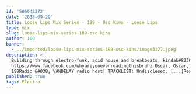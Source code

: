 ```yaml
---
id: '506943372'
date: '2018-09-29'
title: Loose Lips Mix Series - 189 - Osc Kins - Loose Lips
type: mix
slug: loose-lips-mix-series-189-osc-kins
author: 100
banner:
  - ../imported/loose-lips-mix-series-189-osc-kins/image3127.jpeg
description: >-
  Building through electro-funk, acid house and breakbeats, kinda&#8230;
  https://www.facebook.com/whyareyouevenreadingthisbruhz Oscar, Oscar, Oscar.
  199Radio &#038; VANDELAY radio host! TRACKLIST: Undisclosed. [...]Read More...
published: true
tags: Electro
---
```

